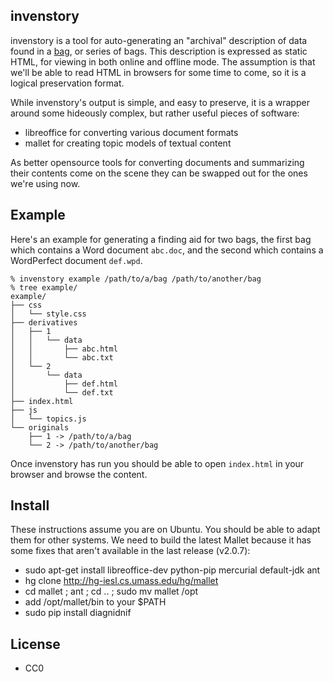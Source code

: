 invenstory
-----------

invenstory is a tool for auto-generating an "archival" description of data 
found in a [bag](http://en.wikipedia.org/wiki/BagIt), or series of bags. This 
description is expressed as static HTML, for viewing in both online and offline
mode. The assumption is that we'll be able to read HTML in browsers for some 
time to come, so it is a logical preservation format.

While invenstory's output is simple, and easy to preserve, it is a wrapper 
around some hideously complex, but rather useful pieces of software:

* libreoffice for converting various document formats
* mallet for creating topic models of textual content

As better opensource tools for converting documents and summarizing their 
contents come on the scene they can be swapped out for the ones we're using 
now.

Example
-------

Here's an example for generating a finding aid for two bags, the first bag 
which contains a Word document `abc.doc`, and the second which contains a 
WordPerfect document `def.wpd`.

    % invenstory example /path/to/a/bag /path/to/another/bag
    % tree example/
    example/
    ├── css
    │   └── style.css
    ├── derivatives
    │   ├── 1
    │   │   └── data
    │   │       ├── abc.html
    │   │       └── abc.txt
    │   └── 2
    │       └── data
    │           ├── def.html
    │           └── def.txt
    ├── index.html
    ├── js
    │   └── topics.js
    └── originals
        ├── 1 -> /path/to/a/bag
        └── 2 -> /path/to/another/bag

Once invenstory has run you should be able to open `index.html` in your 
browser and browse the content.

Install
-------

These instructions assume you are on Ubuntu. You should be able to adapt them
for other systems. We need to build the latest Mallet because it has some fixes
that aren't available in the last release (v2.0.7):

* sudo apt-get install libreoffice-dev python-pip mercurial default-jdk ant
* hg clone http://hg-iesl.cs.umass.edu/hg/mallet
* cd mallet ; ant ; cd .. ; sudo mv mallet /opt
* add /opt/mallet/bin to your $PATH
* sudo pip install diagnidnif

License
-------

* CC0
